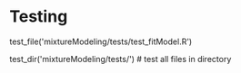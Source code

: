 # Testing

test_file('mixtureModeling/tests/test_fitModel.R')

test_dir('mixtureModeling/tests/') # test all files in directory